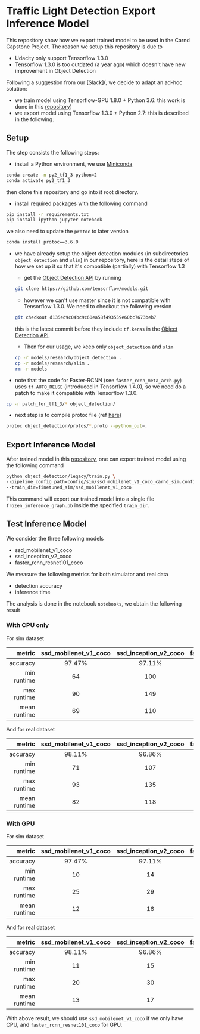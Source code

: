 # Traffic Light Detection Export Inference Model
This repository show how we export trained model to be used in the Carnd Capstone Project. The reason we setup this repository is due to

* Udacity only support Tensorflow 1.3.0
* Tensorflow 1.3.0 is too outdated (a year ago) which doesn't have new improvement in Object Detection

Following a suggestion from our [Slack](, we decide to adapt an ad-hoc solution:
 
* we train model using Tensorflow-GPU 1.8.0 + Python 3.6: this work is done in this [repository]())
* we export model using Tensorflow 1.3.0 + Python 2.7: this is described in the following.

## Setup
The step consists the following steps:
* install a Python environment, we use [Miniconda](https://conda.io/miniconda.html)
```bash
conda create -n py2_tf1_3 python=2
conda activate py2_tf1_3
```
then clone this repository and go into it root directory.

* install required packages with the following command
```bash
pip install -r requirements.txt 
pip install ipython jupyter notebook
``` 
we also need to update the `protoc` to later version
```bash
conda install protoc==3.6.0
```

* we have already setup the object detection modules (in subdirectories `object_detection` and `slim`) in our repository, here is the detail steps of how we set up it so that it's compatible (partially) with Tensorflow 1.3  

    * get the [Object Detection API](https://github.com/tensorflow/models/tree/master/research/object_detection) by running
    ```bash
    git clone https://github.com/tensorflow/models.git
    ```
    
    * however we can't use master since it is not compatible with Tensorflow 1.3.0. We need to checkout the following version
    ```bash
    git checkout d135ed9c04bc9c60ea58f493559e60bc7673beb7
    ```
    this is the latest commit before they include `tf.keras` in the [Object Detection API](https://github.com/tensorflow/models/tree/master/research/object_detection). 
    
    * Then for our usage, we keep only `object_detection` and `slim`
    ```bash
    cp -r models/research/object_detection .
    cp -r models/research/slim .
    rm -r models
    ```

* note that the code for Faster-RCNN (see `faster_rcnn_meta_arch.py`) uses `tf.AUTO_REUSE` (introduced in Tensorflow 1.4.0), so we need do a patch to make it compatible with Tensorflow 1.3.0.
```bash
cp -r patch_for_tf1_3/* object_detection/
```

* next step is to compile protoc file (ref [here](https://github.com/tensorflow/models/blob/master/research/object_detection/g3doc/installation.md))
```bash
protoc object_detection/protos/*.proto --python_out=.
``` 
 
## Export Inference Model
After trained model in this [repository](), one can export trained model using the following command
```bash
python object_detection/legacy/train.py \
--pipeline_config_path=config/sim/ssd_mobilenet_v1_coco_carnd_sim.config \
--train_dir=finetuned_sim/ssd_mobilenet_v1_coco
```
This command will export our trained model into a single file `frozen_inference_graph.pb` inside the specified `train_dir`. 

## Test Inference Model 
We consider the three following models  

* ssd_mobilenet_v1_coco
* ssd_inception_v2_coco
* faster_rcnn_resnet101_coco

We measure the following metrics for both simulator and real data

* detection accuracy 
* inference time 

The analysis is done in the notebook `notebooks`, we obtain the following result

### With CPU only
For sim dataset

|  metric    | ssd_mobilenet_v1_coco | ssd_inception_v2_coco | faster_rcnn_resnet101_coco |
| ---: | :---: | :---: | :---: |
| accuracy | 97.47% | 97.11%  | 98.92% |
| min runtime | 64  | 100     | 1554 |
| max runtime | 90  | 149     | 1932 |
| mean runtime | 69 | 110     | 1598 |

And for real dataset

|  metric    | ssd_mobilenet_v1_coco | ssd_inception_v2_coco | faster_rcnn_resnet101_coco |
| ---: | :---: | :---: | :---: |
| accuracy | 98.11% | 96.86%  | 100% |
| min runtime | 71  | 107     | 4566 |
| max runtime | 93  | 135     | 5200 |
| mean runtime | 82 | 118     | 4660 |

### With GPU

For sim dataset

|  metric    | ssd_mobilenet_v1_coco | ssd_inception_v2_coco | faster_rcnn_resnet101_coco |
| ---: | :---: | :---: | :---: |
| accuracy | 97.47% | 97.11%  | 98.92% |
| min runtime | 10  | 14     | 51 |
| max runtime | 25  | 29     | 70 |
| mean runtime | 12 | 16     | 56 |

And for real dataset

|  metric    | ssd_mobilenet_v1_coco | ssd_inception_v2_coco | faster_rcnn_resnet101_coco |
| ---: | :---: | :---: | :---: |
| accuracy | 98.11% | 96.86%  | 100% |
| min runtime | 11  | 15     | 108 |
| max runtime | 20  | 30     | 124 |
| mean runtime | 13 | 17     | 114 |

With above result, we should use `ssd_mobilenet_v1_coco` if we only have CPU, and `faster_rcnn_resnet101_coco` for GPU.